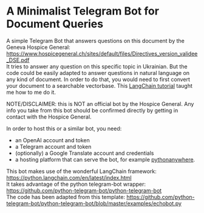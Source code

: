 # A Minimalist Telegram Bot for Document Queries

A simple Telegram Bot that answers questions on this document by the Geneva Hospice General: 
https://www.hospicegeneral.ch/sites/default/files/Directives_version_validee_DSE.pdf  
It tries to answer any question on this specific topic in Ukrainian. But the code could be easily adapted to answer questions in natural language on any kind of document. In order to do that, you would need to first convert your document to a searchable vectorbase. This [LangChain tutorial](https://python.langchain.com/en/latest/modules/indexes/vectorstores/examples/chroma.html) taught me how to me do it.

NOTE/DISCLAIMER: this is NOT an official bot by the Hospice General. Any info you take from this bot should be confirmed directly by getting in contact with the Hospice General. 

In order to host this or a similar bot, you need:
- an OpenAI account and token
- a Telegram account and token
- (optionally) a Google Translate account and credentials
- a hosting platform that can serve the bot, for example [pythonanywhere](https://www.pythonanywhere.com/). 

This bot makes use of the wonderful LangChain framework: https://python.langchain.com/en/latest/index.html   
It takes advantage of the python telegram-bot wrapper: https://github.com/python-telegram-bot/python-telegram-bot   
The code has been adapted from this template: https://github.com/python-telegram-bot/python-telegram-bot/blob/master/examples/echobot.py





